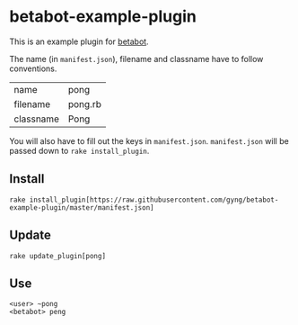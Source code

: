 # betabot-example-plugin

This is an example plugin for [betabot](https://github.com/gyng/betabot/).

The name (in `manifest.json`), filename and classname have to follow conventions.

|||
|-|-|
|name|pong|
|filename|pong.rb|
|classname|Pong|

You will also have to fill out the keys in `manifest.json`. `manifest.json` will be passed down to `rake install_plugin`.

## Install

```
rake install_plugin[https://raw.githubusercontent.com/gyng/betabot-example-plugin/master/manifest.json]
```

## Update

```
rake update_plugin[pong]
```

## Use

```
<user> ~pong
<betabot> peng
```
